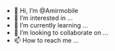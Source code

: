 - 👋 Hi, I’m @Amirmobile
- 👀 I’m interested in ...
- 🌱 I’m currently learning ...
- 💞️ I’m looking to collaborate on ...
- 📫 How to reach me ...

<!---
Amirmobile/Amirmobile is a ✨ special ✨ repository because its `README.md` (this file) appears on your GitHub profile.
You can click the Preview link to take a look at your changes.
--->
